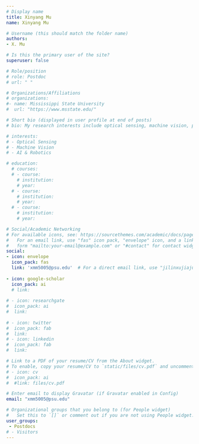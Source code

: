 ```yaml
---
# Display name
title: Xinyang Mu
name: Xinyang Mu

# Username (this should match the folder name)
authors:
- X. Mu

# Is this the primary user of the site?
superuser: false

# Role/position
# role: Postdoc
# url: " "

# Organizations/Affiliations
# organizations:
#- name: Mississippi State University
#  url: "https://www.msstate.edu/"

# Short bio (displayed in user profile at end of posts)
# bio: My research interests include optical sensing, machine vision, precision agriculture, food assessment and data analytics.

# interests:
# - Optical Sensing
# - Machine Vision
# - AI & Robotics

# education:
  # courses:
  # - course: 
    # institution: 
    # year: 
  # - course: 
    # institution: 
    # year: 
  # - course: 
    # institution:
    # year: 

# Social/Academic Networking
# For available icons, see: https://sourcethemes.com/academic/docs/page-builder/#icons
#   For an email link, use "fas" icon pack, "envelope" icon, and a link in the
#   form "mailto:your-email@example.com" or "#contact" for contact widget.
social:
- icon: envelope
  icon_pack: fas
  link: 'xmm5005@psu.edu'  # For a direct email link, use "jilinxujiajun@gmail.com".
  
- icon: google-scholar
  icon_pack: ai
  # link:
  
# - icon: researchgate
#  icon_pack: ai
#  link: 
  
# - icon: twitter
#  icon_pack: fab
#  link: 
# - icon: linkedin
#  icon_pack: fab
#  link: 

# Link to a PDF of your resume/CV from the About widget.
# To enable, copy your resume/CV to `static/files/cv.pdf` and uncomment the lines below.
# - icon: cv
#  icon_pack: ai
#  #link: files/cv.pdf

# Enter email to display Gravatar (if Gravatar enabled in Config)
email: "xmm5005@psu.edu"

# Organizational groups that you belong to (for People widget)
#   Set this to `[]` or comment out if you are not using People widget.
user_groups:
 - Postdocs
# - Visitors
---
```

